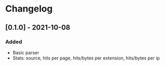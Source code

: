 # Changelog

## [0.1.0] - 2021-10-08

### Added
- Basic parser
- Stats: source, hits per page, hits/bytes per extension, hits/bytes per ip